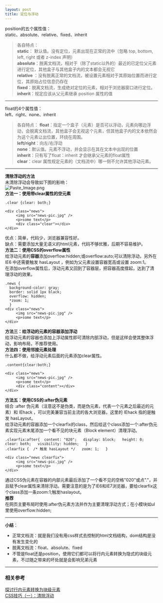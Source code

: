 ```yaml
---
layout: post
title: 定位与浮动
---
```


position的五个属性值：   
static、absolute、relative、fixed、inherit   

>各自特点：  
**static**：	默认值。没有定位，元素出现在正常的流中（忽略 top, bottom, left, right 或者 z-index 声明）  
**absolute**：脱离文档流，相对于（除了static以外的）最近的已定位父元素进行定位，其他盒子与其他盒子内的文本都会无视它     
**relative** ：没有脱离正常的文档流，被设置元素相对于其原始位置而进行定位，其原始占位信息仍存在   
**fixed**：脱离文档流，生成绝对定位的元素，相对于浏览器窗口进行定位。    
**inherit**：规定应该从父元素继承 position 属性的值  

***

float的4个属性值：  
left、right、none、inherit   


>各自特点：
**float**：指定一个盒子（元素）是否可以浮动，元素向哪边浮动，会脱离文档流，其他盒子会无视这个元素，但其他盒子内的文本依然会为这个元素让出位置，环绕在周围。     
**left/right**：向左/右浮动  
**none**：默认值。元素不浮动，并会显示在其在文本中出现的位置  
**inherit**：只有写了float：inherit 才会继承父元素的float属性   
**clear**：clear 属性规定元素的（文档流中）哪一侧不允许其他浮动元素。   



***

**清除浮动的方法**     
未清除浮动会导致如下图的影响：  
![Paste_Image.png](http://upload-images.jianshu.io/upload_images/1644692-8627b3e4f69a3594.png?imageMogr2/auto-orient/strip%7CimageView2/2/w/1240)  
**方法一：使用带clear属性的空元素**    
```
.clear {clear: both;}  

<div class="news">   
     <img src="news-pic.jpg" />  
     <p>some text</p>  
     <div class="clear"></div>  
</div>  
```  
优点：简单，代码少，浏览器兼容性好。   
缺点：需要添加大量无语义的html元素，代码不够优雅，后期不容易维护。   
**方法二：使用CSS的overflow属性**   
给浮动元素的**容器**添加overflow:hidden;或overflow:auto;可以清除浮动，另外在 IE6 中还需要触发 hasLayout ，例如为父元素设置容器宽高或设置 zoom:1。   
在添加overflow属性后，浮动元素又回到了容器层，把容器高度撑起，达到了清理浮动的效果。   
```
.news {  
  background-color: gray;  
  border: solid 1px black;  
  overflow: hidden;  
  *zoom: 1;  
  }  
<div class="news">  
     <img src="news-pic.jpg" />  
     <p>some text</p>  
</div>  
```  
**方法三：给浮动的元素的容器添加浮动**  
给浮动元素的容器也添加上浮动属性即可清除内部浮动，但是这样会使其整体浮动，影响布局，不推荐使用。  
**方法四：使用邻接元素处理**  
什么都不做，给浮动元素后面的元素添加clear属性。  
```
.content{clear:both;}  

<div class="news">    
     <img src="news-pic.jpg" />  
     <p>some text</p>  
     <div class="content"></div>  
</div>  
```
**方法五：使用CSS的:after伪元素**  
结合 :after 伪元素（注意这不是伪类，而是伪元素，代表一个元素之后最近的元素）和 IEhack ，可以完美兼容当前主流的各大浏览器，这里的 IEhack 指的是触发 hasLayout。  
给浮动元素的容器添加一个clearfix的class，然后给这个class添加一个:after伪元素实现元素末尾添加一个看不见的块元素（Block element）清理浮动。  
```
.clearfix:after{  content: "020";   display: block;   height: 0;   clear: both;   visibility: hidden;   }  
.clearfix {  /* 触发 hasLayout */   zoom: 1;   }  

<div class="news clearfix">  
     <img src="news-pic.jpg" />  
     <p>some text</p>  
</div>  
```

通过CSS伪元素在容器的内部元素最后添加了一个看不见的空格"020"或点"."，并且赋予clear属性来清除浮动。需要注意的是为了IE6和IE7浏览器，要给clearfix这个class添加一条zoom:1;触发haslayout。     
**推荐**  
在网页主要布局时使用:after伪元素方法并作为主要清理浮动方式；在小模块如ul里使用overflow:hidden;    

*** 

**小结**：   
- 正常文档流：就是我们没有用css样式去控制的html文档结构，dom结构是没有发生变化的     
- 脱离文档流：float、absolute、fixed     
- 不管是float还是position，使用它们都可以将行内元素转换为隐式的块级元素，不过随之带来的坏处就是会影响兄弟元素  

***

### 相关参考  
[探讨行内元素转换为块级元素](http://www.cnblogs.com/ChengWuyi/p/4718765.html)  
[CSS技巧（一）：清除浮动](http://www.cnblogs.com/ForEvErNoME/p/3383539.html)   